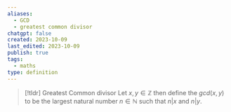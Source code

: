 ```yaml
---
aliases:
  - GCD
  - greatest common divisor
chatgpt: false
created: 2023-10-09
last_edited: 2023-10-09
publish: true
tags:
  - maths
type: definition
---
```

> [!tldr] Greatest Common divisor
> Let $x, y \in \mathbb{Z}$ then define the $gcd(x,y)$ to be the largest natural number $n \in \mathbb{N}$ such that $n \vert x$ and $n \vert y$.

